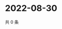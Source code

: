 # 2022-08-30

共 0 条

<!-- BEGIN WEIBO -->
<!-- 最后更新时间 Tue Aug 30 2022 04:17:32 GMT+0800 (China Standard Time) -->

<!-- END WEIBO -->
